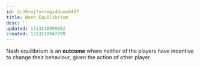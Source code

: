 ```yaml
---
id: 2u36rwjfyrrwgz4dvuo9457
title: Nash Equilibrium
desc: ''
updated: 1713210999162
created: 1713210947299
---
```


Nash equilibrium is an **outcome** where neither of the players have incentive to change their behaviour, given the action of other player.